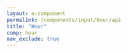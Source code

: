 ```yaml
---
layout: o-component
permalink: /components/input/hour/api
title: "Hour"
comp: hour
nav_exclude: true
---
```

